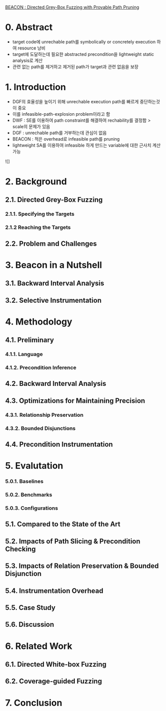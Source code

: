 [BEACON : Directed Grey-Box Fuzzing with Provable Path Pruning](https://qingkaishi.github.io/public_pdfs/SP22.pdf)

# 0. Abstract
- target code에 unrechable path를 symbolically or concretely execution 하여 resource 낭비
- target에 도달하는데 필요한 abstracted precondition을 lightweight static analysis로 계산
- 관련 없는 path를 제거하고 제거된 path가 target과 관련 없음을 보장
# 1. Introduction
- DGF의 효율성을 높이기 위해 unrechable execution path를 빠르게 중단하는것이 중요
- 이를 infeasible-path-explosion problem이라고 함
- DWF : SE를 이용하여 path constraint를 해결하여 rechability를 결정함 > scale의 문제가 있음
- DGF : unrechable path를 거부하는데 관심이 없음
- BEACON : 적은 overhead로 infeasible path를 pruning
- lightweight SA를 이용하여 infeasible 하게 만드는 variable에 대한 근사치 계산 가능

![]
# 2. Background

## 2.1. Directed Grey-Box Fuzzing

### 2.1.1. Specifying the Targets

### 2.1.2 Reaching the Targets

## 2.2. Problem and Challenges

# 3. Beacon in a Nutshell

## 3.1. Backward Interval Analysis

## 3.2. Selective Instrumentation

# 4. Methodology

## 4.1. Preliminary

### 4.1.1. Language

### 4.1.2. Precondition Inference

## 4.2. Backward Interval Analysis

## 4.3. Optimizations for Maintaining Precision

### 4.3.1. Relationship Preservation

### 4.3.2. Bounded Disjunctions

## 4.4. Precondition Instrumentation

# 5. Evalutation

### 5.0.1. Baselines

### 5.0.2. Benchmarks

### 5.0.3. Configurations

## 5.1. Compared to the State of the Art

## 5.2. Impacts of Path Slicing & Precondition Checking

## 5.3. Impacts of Relation Preservation & Bounded Disjunction

## 5.4. Instrumentation Overhead

## 5.5. Case Study

## 5.6. Discussion

# 6. Related Work

## 6.1. Directed White-box Fuzzing

## 6.2. Coverage-guided Fuzzing

# 7. Conclusion
